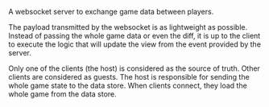 A websocket server to exchange game data between players.

The payload transmitted by the websocket is as lightweight as possible. Instead of passing the whole game data or even the diff, it is up to the client to execute the logic that will update the view from the event provided by the server.

Only one of the clients (the host) is considered as the source of truth. Other clients are considered as guests. The host is responsible for sending the whole game state to the data store. When clients connect, they load the whole game from the data store.
